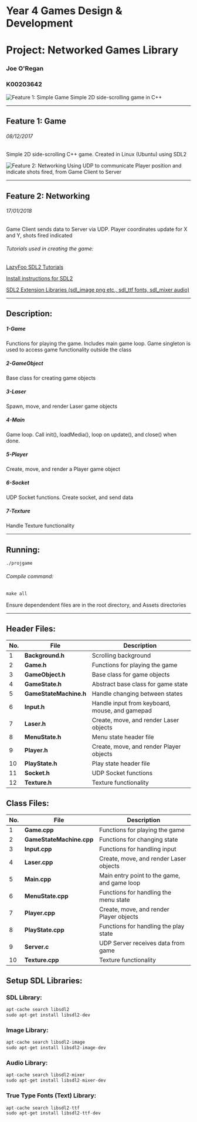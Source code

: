 # Year 4 Games Design & Development 
# Project: Networked Games Library
### Joe O'Regan
### K00203642

![Feature 1: Simple Game](https://raw.githubusercontent.com/joeaoregan/Yr4-Project-Networked-Games-Library/master/Screenshots/Feature1.png "Simple 2D Side-scrolling C++ game created using SDL2")
Simple 2D side-scrolling game in C++

---

## Feature 1: Game

###### 08/12/2017

Simple 2D side-scrolling C++ game. Created in Linux (Ubuntu) using SDL2

![Feature 2: Networking](https://raw.githubusercontent.com/joeaoregan/Yr4-Project-Networked-Games-Library/master/Screenshots/Feature2.png "Coordinates and shots fired data sending using UDP to Server")
Using UDP to communicate Player position and indicate shots fired, from Game Client to Server

---

## Feature 2: Networking

###### 17/01/2018

Game Client sends data to Server via UDP. Player coordinates update for X and Y, shots fired indicated


###### Tutorials used in creating the game:

[LazyFoo SDL2 Tutorials](http://lazyfoo.net/tutorials/SDL/)

[Install instructions for SDL2](http://lazyfoo.net/tutorials/SDL/01_hello_SDL/linux/index.php)

[SDL2 Extension Libraries (sdl_image png etc., sdl_ttf fonts, sdl_mixer audio) ](http://lazyfoo.net/tutorials/SDL/06_extension_libraries_and_loading_other_image_formats/linux/index.php)

---


## Description:

##### 1-Game

Functions for playing the game. Includes main game loop. Game singleton is used to access game functionality outside the class

##### 2-GameObject

Base class for creating game objects

##### 3-Laser

Spawn, move, and render Laser game objects

##### 4-Main

Game loop. Call init(), loadMedia(), loop on update(), and close() when done. 

##### 5-Player

Create, move, and render a Player game object

##### 6-Socket

UDP Socket functions. Create socket, and send data

##### 7-Texture

Handle Texture functionality

---

## Running:

```c.
./projgame
```

###### Compile command:
```c
make all
```
Ensure dependendent files are in the root directory, and Assets directories

---

## Header Files:

| No. | File        | Description |
| --- | ------------- |-------------|
| 1 | **Background.h** | Scrolling background |
| 2 | **Game.h** | Functions for playing the game |
| 3 | **GameObject.h** | Base class for game objects |
| 4 | **GameState.h** | Abstract base class for game state |
| 5 | **GameStateMachine.h** | Handle changing between states |
| 6 | **Input.h** | Handle input from keyboard, mouse, and gamepad |
| 7 | **Laser.h** | Create, move, and render Laser objects |
| 8 | **MenuState.h** | Menu state header file |
| 9 | **Player.h** | Create, move, and render Player objects |
| 10 | **PlayState.h** | Play state header file|
| 11 | **Socket.h** | UDP Socket functions |
| 12 | **Texture.h** | Texture functionality |

## Class Files:

| No. |File        | Description           |
| --- | ------------- |-------------|
| 1 | **Game.cpp** | Functions for playing the game |
| 2 | **GameStateMachine.cpp** | Functions for changing state |
| 3 | **Input.cpp** | Functions for handling input |
| 4 | **Laser.cpp** | Create, move, and render Laser objects |
| 5 | **Main.cpp** | Main entry point to the game, and game loop |
| 6 | **MenuState.cpp** | Functions for handling the menu state |
| 7 | **Player.cpp** | Create, move, and render Player objects |
| 8 | **PlayState.cpp** | Functions for handling the play state |
| 9 | **Server.c** | UDP Server receives data from game |
| 10 | **Texture.cpp** | Texture functionality |

## Setup SDL Libraries:

### SDL Library:
```c
apt-cache search libsdl2
sudo apt-get install libsdl2-dev
```

### Image Library:
```c
apt-cache search libsdl2-image
sudo apt-get install libsdl2-image-dev
```

### Audio Library:
```c
apt-cache search libsdl2-mixer
sudo apt-get install libsdl2-mixer-dev
```

### True Type Fonts (Text) Library:
```c
apt-cache search libsdl2-ttf
sudo apt-get install libsdl2-ttf-dev
```




